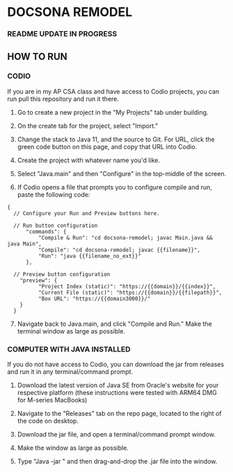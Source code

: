 # DOCSONA REMODEL

### README UPDATE IN PROGRESS

## HOW TO RUN

### CODIO

If you are in my AP CSA class and have access to Codio projects, you can run pull this repository and run it there.

1. Go to create a new project in the "My Projects" tab under building.

2. On the create tab for the project, select "Import."

3. Change the stack to Java 11, and the source to Git. For URL, click the green code button on this page, and copy that URL into Codio.

4. Create the project with whatever name you'd like.

5. Select "Java.main" and then "Configure" in the top-middle of the screen.

6. If Codio opens a file that prompts you to configure compile and run, paste the following code:

```
{
  // Configure your Run and Preview buttons here.
  
  // Run button configuration
      "commands": {
          "Compile & Run": "cd docsona-remodel; javac Main.java && java Main",
          "Compile": "cd docsona-remodel; javac {{filename}}",
          "Run": "java {{filename_no_ext}}"
      },
  
  // Preview button configuration
    "preview": {
          "Project Index (static)": "https://{{domain}}/{{index}}",
          "Current File (static)": "https://{{domain}}/{{filepath}}",
          "Box URL": "https://{{domain3000}}/"
    }
  }
```

7. Navigate back to Java.main, and click "Compile and Run." Make the terminal window as large as possible.

### COMPUTER WITH JAVA INSTALLED

If you do not have access to Codio, you can download the jar from releases and run it in any terminal/command prompt.

1. Download the latest version of Java SE from Oracle's website for your respective platform (these instructions were tested with ARM64 DMG for M-series MacBooks)

2. Navigate to the "Releases" tab on the repo page, located to the right of the code on desktop.

3. Download the jar file, and open a terminal/command prompt window.

4. Make the window as large as possible.

5. Type "Java -jar " and then drag-and-drop the .jar file into the window.
